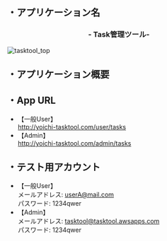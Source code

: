 ## ・アプリケーション名  
<h3 align="center">- Task管理ツール-</h3>
<img src="https://user-images.githubusercontent.com/93024539/153747315-3b766df5-27c0-436e-90bc-fd8a56c37bff.png" alt="tasktool_top">



## ・アプリケーション概要
## ・App URL
- 【一般User】  
http://yoichi-tasktool.com/user/tasks  
- 【Admin】  
http://yoichi-tasktool.com/admin/tasks  
## ・テスト用アカウント  
- 【一般User】  
メールアドレス: userA@mail.com  
パスワード: 1234qwer  
- 【Admin】  
メールアドレス: tasktool@tasktool.awsapps.com    
パスワード: 1234qwer    

